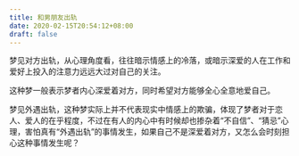 ```yaml
---
title: 和男朋友出轨
date: 2020-02-15T20:54:12+08:00
draft: false
---
```


梦见对方出轨，从心理角度看，往往暗示情感上的冷落，或暗示深爱的人在工作和爱好上投入的注意力远远大过对自己的关注。

这种梦一般表示梦者内心深爱着对方，同时希望对方能够全心全意地爱自己。

梦见外遇出轨，这种梦实际上并不代表现实中情感上的欺骗，体现了梦者对于恋人、爱人的在乎程度，不过在有人的内心中有时候却也掺杂着“不自信”、“猜忌”心理，害怕真有“外遇出轨”的事情发生，如果自己不是深爱着对方，又怎么会时刻担心这种事情发生呢？